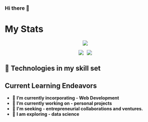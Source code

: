### Hi there 👋

# **My Stats**


<p  style=" text-align:center;">
  <img  src="https://github-profile-summary-cards.vercel.app/api/cards/profile-details?username=tabib-e-alahi&theme=dracula" />
</p>

<p style="display: flex; justify-content: center; gap:10px">
  <img src="https://github-profile-summary-cards.vercel.app/api/cards/repos-per-language?username=tabib-e-alahi&theme=dracula" />
  <img  src="https://github-profile-summary-cards.vercel.app/api/cards/most-commit-language?username=tabib-e-alahi&theme=dracula" />
</p>

<!-- <p style="display: flex; text-align:center; gap:10px">
  <img width="60%" src="https://github-profile-summary-cards.vercel.app/api/cards/repos-per-language?username=tabib-e-alahi&theme=dracula" />
  <img width="60%" src="https://github-profile-summary-cards.vercel.app/api/cards/most-commit-language?username=tabib-e-alahi&theme=dracula" />
</p> -->

<!-- http://github-profile-summary-cards.vercel.app/api/cards/stats?username=tabib-e-alahi&theme=dracula

http://github-profile-summary-cards.vercel.app/api/cards/productive-time?username=tabib-e-alahi&theme=dracula&utcOffset=8 -->

## 💪 Technologies in my skill set

## **Current Learning Endeavors**

- 🌱 **I’m currently incorporating - Web Development**
- 🔭 **I’m currently working on - personal projects**
- 👯 **I'm seeking - entrepreneurial collaborations and ventures.**
- 🤔 **I am exploring - data science**
